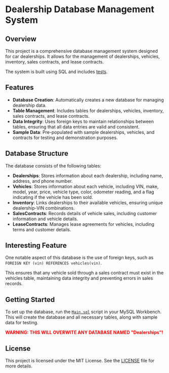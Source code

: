 # Dealership Database Management System

## Overview
This project is a comprehensive database management system designed for car dealerships. It allows for the management of dealerships, vehicles, inventory, sales contracts, and lease contracts. 

The system is built using SQL and includes [tests](Tests).

## Features
- **Database Creation**: Automatically creates a new database for managing dealership data.
- **Table Management**: Includes tables for dealerships, vehicles, inventory, sales contracts, and lease contracts.
- **Data Integrity**: Uses foreign keys to maintain relationships between tables, ensuring that all data entries are valid and consistent.
- **Sample Data**: Pre-populated with sample dealerships, vehicles, and contracts for testing and demonstration purposes.

## Database Structure
The database consists of the following tables:
- **Dealerships**: Stores information about each dealership, including name, address, and phone number.
- **Vehicles**: Stores information about each vehicle, including VIN, make, model, year, price, vehicle type, color, odometer reading, and a flag indicating if the vehicle has been sold.
- **Inventory**: Links dealerships to their available vehicles, ensuring unique dealership-VIN combinations.
- **SalesContracts**: Records details of vehicle sales, including customer information and vehicle details.
- **LeaseContracts**: Manages lease agreements for vehicles, including terms and customer details.

## Interesting Feature
One notable aspect of this database is the use of foreign keys, such as `FOREIGN KEY (vin) REFERENCES vehicles(vin)`. 

This ensures that any vehicle sold through a sales contract must exist in the vehicles table, maintaining data integrity and preventing errors in sales records.

## Getting Started
To set up the database, run the [`Main.sql`](Main.sql) script in your MySQL Workbench. This will create the database and all necessary tables, along with sample data for testing.

<span style="color: red;">**WARNING: THIS WILL OVERWITE ANY DATABASE NAMED "Dealerships"!**</span>

## License
This project is licensed under the MIT License. See the [LICENSE](LICENSE) file for more details.